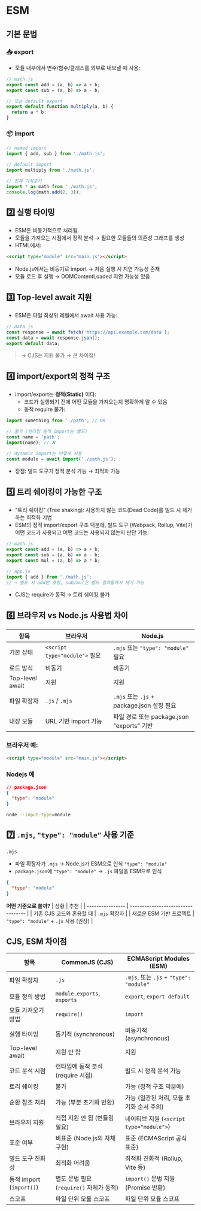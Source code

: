 # ESM
## 기본 문법
### 📥 export
- 모듈 내부에서 변수/함수/클래스를 외부로 내보낼 때 사용:
```js
// math.js
export const add = (a, b) => a + b;
export const sub = (a, b) => a - b;

// 또는 default export
export default function multiply(a, b) {
  return a * b;
}
```

### 📦 import
```js
// named import
import { add, sub } from './math.js';

// default import
import multiply from './math.js';

// 전체 가져오기
import * as math from './math.js';
console.log(math.add(2, 3));
```

## 2️⃣ 실행 타이밍
- ESM은 비동기적으로 처리됨.
- 모듈을 가져오는 시점에서 정적 분석 → 필요한 모듈들의 의존성 그래프를 생성
- HTML에서:
```html
<script type="module" src="main.js"></script>
```
- Node.js에서는 비동기로 import → 처음 실행 시 지연 가능성 존재
- 모듈 로드 후 실행 → DOMContentLoaded 지연 가능성 있음

## 3️⃣ Top-level await 지원
- ESM은 파일 최상위 레벨에서 await 사용 가능:
```js
// data.js
const response = await fetch('https://api.example.com/data');
const data = await response.json();
export default data;
```
> → CJS는 지원 불가 → 큰 차이점!

## 4️⃣ import/export의 정적 구조
- import/export는 **정적(Static)** 이다:
  - 코드가 실행되기 전에 어떤 모듈을 가져오는지 명확하게 알 수 있음
  - 동적 require 불가:
```js
import something from './path'; // OK

// 불가 (런타임 동적 import는 별도)
const name = 'path';
import(name); // ❌

// dynamic import는 이렇게 사용
const module = await import('./path.js');
```
- 장점: 빌드 도구가 정적 분석 가능 → 최적화 가능

## 5️⃣ 트리 쉐이킹이 가능한 구조
- "트리 쉐이킹" (Tree shaking):
사용하지 않는 코드(Dead Code)를 빌드 시 제거하는 최적화 기법
- ESM의 정적 import/export 구조 덕분에, 빌드 도구 (Webpack, Rollup, Vite)가 어떤 코드가 사용되고 어떤 코드는 사용되지 않는지 판단 가능:

```js
// math.js
export const add = (a, b) => a + b;
export const sub = (a, b) => a - b;
export const mul = (a, b) => a * b;

// app.js
import { add } from './math.js';
// → 빌드 시 add만 포함, sub/mul은 빌드 결과물에서 제거 가능
```
- CJS는 require가 동적 → 트리 쉐이킹 불가

## 6️⃣ 브라우저 vs Node.js 사용법 차이
| 항목              | 브라우저                        | Node.js                              |
| --------------- | --------------------------- | ------------------------------------ |
| 기본 상태           | `<script type="module">` 필요 | `.mjs` 또는 `"type": "module"` 필요      |
| 로드 방식           | 비동기                         | 비동기                                  |
| Top-level await | 지원                          | 지원                                   |
| 파일 확장자          | `.js` / `.mjs`              | `.mjs` 또는 `.js` + package.json 설정 필요 |
| 내장 모듈           | URL 기반 import 가능            | 파일 경로 또는 package.json "exports" 기반   |

### 브라우저 예:
```html
<script type="module" src="main.js"></script>
```

### Nodejs 예
```json
// package.json
{
  "type": "module"
}
```
```sh
node --input-type=module
```
## 7️⃣ `.mjs`, `"type": "module"` 사용 기준
`.mjs`
- 파일 확장자가 `.mjs` → Node.js가 ESM으로 인식
`"type": "module"`
- `package.json`에 `"type": "module"` → `.js` 파일을 ESM으로 인식

```json
{
  "type": "module"
}
```
**어떤 기준으로 쓸까?**
| 상황               | 추천                                 |
| ---------------- | ---------------------------------- |
| 기존 CJS 코드와 혼용할 때 | `.mjs` 확장자                         |
| 새로운 ESM 기반 프로젝트  | `"type": "module"` + `.js` 사용 (권장) |

## CJS, ESM 차이점
| 항목                     | CommonJS (CJS)                | ECMAScript Modules (ESM)              |
| ---------------------- | ----------------------------- | ------------------------------------- |
| 파일 확장자                 | `.js`                         | `.mjs`, 또는 `.js` + `"type": "module"` |
| 모듈 정의 방법               | `module.exports`, `exports`   | `export`, `export default`            |
| 모듈 가져오기 방법             | `require()`                   | `import`                              |
| 실행 타이밍                 | 동기적 (synchronous)             | 비동기적 (asynchronous)                   |
| Top-level await        | 지원 안 함                        | 지원                                    |
| 코드 분석 시점               | 런타임에 동적 분석 (require 시점)       | 빌드 시 정적 분석 가능                         |
| 트리 쉐이킹                 | 불가                            | 가능 (정적 구조 덕분에)                        |
| 순환 참조 처리               | 가능 (부분 초기화 반환)                | 가능 (일관된 처리, 모듈 초기화 순서 주의)             |
| 브라우저 지원                | 직접 지원 안 됨 (번들링 필요)            | 네이티브 지원 (`<script type="module">`)    |
| 표준 여부                  | 비표준 (Node.js의 자체 구현)          | 표준 (ECMAScript 공식 표준)                 |
| 빌드 도구 친화성              | 최적화 어려움                       | 최적화 친화적 (Rollup, Vite 등)              |
| 동적 import (`import()`) | 별도 문법 필요 (`require()` 자체가 동적) | `import()` 문법 지원 (Promise 반환)         |
| 스코프                    | 파일 단위 모듈 스코프                  | 파일 단위 모듈 스코프                          |

